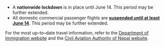 - A **nationwide lockdown** is in place until June 14. This period may be further extended.
- All domestic commercial passenger flights are **[suspended until at least June 14](http://caanepal.gov.np/news-detail/post/urgent-notice-about-extension-suspension-period-domestic-and-international-commercial-flights-june-1)**. This period may be further extended.

For the most up–to–date travel information, refer to the [Department of Immigration website](http://www.nepalimmigration.gov.np/) and the [Civil Aviation Authority of Nepal website](http://caanepal.gov.np/news/category/news).